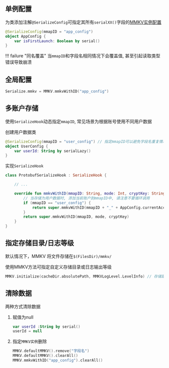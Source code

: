 ## 单例配置

为类添加注解`@SerializeConfig`可指定其所有`serialXX()`字段的[MMKV实例配置](https://github.com/Tencent/MMKV/wiki/android_advance)

```kotlin
@SerializeConfig(mmapID = "app_config")
object AppConfig {
    var isFirstLaunch: Boolean by serial()
}
```

!!! failure "同名覆盖"
    当`mmapID`和字段名相同情况下会覆盖值, 甚至引起读取类型错误导致崩溃

## 全局配置

```kotlin
Serialize.mmkv = MMKV.mmkvWithID("app_config")
```


## 多账户存储

使用`SerializeHook`动态指定`mmapID`, 常见场景为根据账号使用不同用户数据

创建用户数据类
```kotlin
@SerializeConfig(mmapID = "user_config") // 指定mmapID可以避免字段名重复情况下导致的错误
object UserConfig {
    var userId: String by serialLazy()
}
```

实现`SerializeHook`
```kotlin
class ProtobufSerializeHook : SerializeHook {

    // ...

    override fun mmkvWithID(mmapID: String, mode: Int, cryptKey: String?): MMKV {
        // 当存储为用户数据时, 添加当前账户到mmapID中, 请注意不要循环调用
        if (mmapID == "user_config") {
            return super.mmkvWithID(mmapID + "_" + AppConfig.currentAccount, mode, cryptKey)
        }
        return super.mmkvWithID(mmapID, mode, cryptKey)
    }
}
```

## 指定存储目录/日志等级

默认情况下，MMKV 将文件存储在`$(FilesDir)/mmkv/`

使用MMKV方法可指定自定义存储目录或日志输出等级

```kotlin
MMKV.initialize(cacheDir.absolutePath, MMKVLogLevel.LevelInfo) // 存储路径, 日志等级
```

## 清除数据

两种方式清除数据

1. 赋值为null
    ```kotlin
    var userId :String by serial()
    userId = null
    ```


2. 指定`MMKV实例`删除
    ```kotlin
    MMKV.defaultMMKV().remove("字段名")
    MMKV.defaultMMKV().clearAll()
    MMKV.mmkvWithID("app_config").clearAll()
    ```
